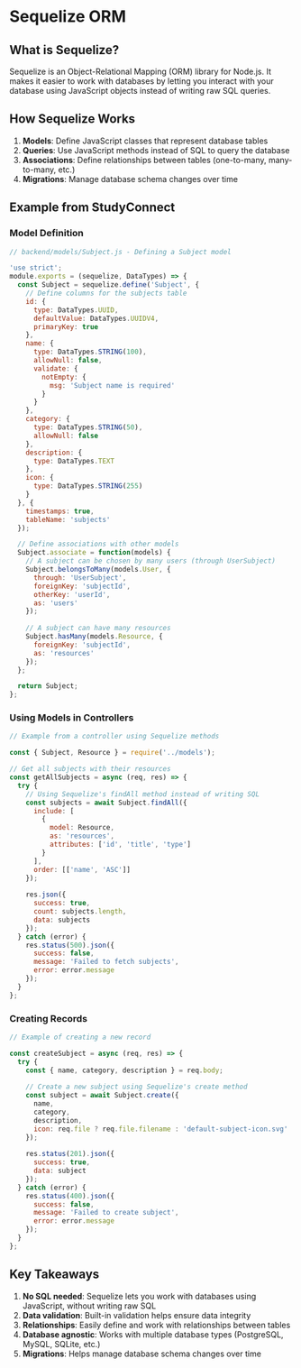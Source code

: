 # Sequelize ORM

## What is Sequelize?

Sequelize is an Object-Relational Mapping (ORM) library for Node.js. It makes it easier to work with databases by letting you interact with your database using JavaScript objects instead of writing raw SQL queries.

## How Sequelize Works

1. **Models**: Define JavaScript classes that represent database tables
2. **Queries**: Use JavaScript methods instead of SQL to query the database
3. **Associations**: Define relationships between tables (one-to-many, many-to-many, etc.)
4. **Migrations**: Manage database schema changes over time

## Example from StudyConnect

### Model Definition

```javascript
// backend/models/Subject.js - Defining a Subject model

'use strict';
module.exports = (sequelize, DataTypes) => {
  const Subject = sequelize.define('Subject', {
    // Define columns for the subjects table
    id: {
      type: DataTypes.UUID,
      defaultValue: DataTypes.UUIDV4,
      primaryKey: true
    },
    name: {
      type: DataTypes.STRING(100),
      allowNull: false,
      validate: {
        notEmpty: {
          msg: 'Subject name is required'
        }
      }
    },
    category: {
      type: DataTypes.STRING(50),
      allowNull: false
    },
    description: {
      type: DataTypes.TEXT
    },
    icon: {
      type: DataTypes.STRING(255)
    }
  }, {
    timestamps: true,
    tableName: 'subjects'
  });

  // Define associations with other models
  Subject.associate = function(models) {
    // A subject can be chosen by many users (through UserSubject)
    Subject.belongsToMany(models.User, {
      through: 'UserSubject',
      foreignKey: 'subjectId',
      otherKey: 'userId',
      as: 'users'
    });
    
    // A subject can have many resources
    Subject.hasMany(models.Resource, {
      foreignKey: 'subjectId',
      as: 'resources'
    });
  };

  return Subject;
};
```

### Using Models in Controllers

```javascript
// Example from a controller using Sequelize methods

const { Subject, Resource } = require('../models');

// Get all subjects with their resources
const getAllSubjects = async (req, res) => {
  try {
    // Using Sequelize's findAll method instead of writing SQL
    const subjects = await Subject.findAll({
      include: [
        {
          model: Resource,
          as: 'resources',
          attributes: ['id', 'title', 'type']
        }
      ],
      order: [['name', 'ASC']]
    });
    
    res.json({
      success: true,
      count: subjects.length,
      data: subjects
    });
  } catch (error) {
    res.status(500).json({
      success: false,
      message: 'Failed to fetch subjects',
      error: error.message
    });
  }
};
```

### Creating Records

```javascript
// Example of creating a new record

const createSubject = async (req, res) => {
  try {
    const { name, category, description } = req.body;
    
    // Create a new subject using Sequelize's create method
    const subject = await Subject.create({
      name,
      category,
      description,
      icon: req.file ? req.file.filename : 'default-subject-icon.svg'
    });
    
    res.status(201).json({
      success: true,
      data: subject
    });
  } catch (error) {
    res.status(400).json({
      success: false,
      message: 'Failed to create subject',
      error: error.message
    });
  }
};
```

## Key Takeaways

1. **No SQL needed**: Sequelize lets you work with databases using JavaScript, without writing raw SQL
2. **Data validation**: Built-in validation helps ensure data integrity
3. **Relationships**: Easily define and work with relationships between tables
4. **Database agnostic**: Works with multiple database types (PostgreSQL, MySQL, SQLite, etc.)
5. **Migrations**: Helps manage database schema changes over time 